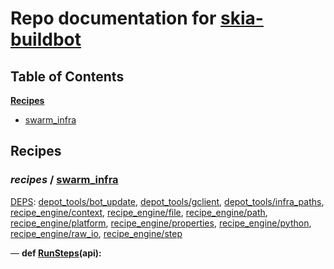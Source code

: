 <!--- AUTOGENERATED BY `./recipes.py test train` -->
# Repo documentation for [skia-buildbot]()
## Table of Contents

**[Recipes](#Recipes)**
  * [swarm_infra](#recipes-swarm_infra)
## Recipes

### *recipes* / [swarm\_infra](/infra/bots/recipes/swarm_infra.py)

[DEPS](/infra/bots/recipes/swarm_infra.py#13): [depot\_tools/bot\_update][depot_tools/recipe_modules/bot_update], [depot\_tools/gclient][depot_tools/recipe_modules/gclient], [depot\_tools/infra\_paths][depot_tools/recipe_modules/infra_paths], [recipe\_engine/context][recipe_engine/recipe_modules/context], [recipe\_engine/file][recipe_engine/recipe_modules/file], [recipe\_engine/path][recipe_engine/recipe_modules/path], [recipe\_engine/platform][recipe_engine/recipe_modules/platform], [recipe\_engine/properties][recipe_engine/recipe_modules/properties], [recipe\_engine/python][recipe_engine/recipe_modules/python], [recipe\_engine/raw\_io][recipe_engine/recipe_modules/raw_io], [recipe\_engine/step][recipe_engine/recipe_modules/step]

&mdash; **def [RunSteps](/infra/bots/recipes/swarm_infra.py#31)(api):**

[depot_tools/recipe_modules/bot_update]: https://chromium.googlesource.com/chromium/tools/depot_tools.git/+/d2e8e116faf12456b922eb49f52b94e3d8ec21d5/recipes/README.recipes.md#recipe_modules-bot_update
[depot_tools/recipe_modules/gclient]: https://chromium.googlesource.com/chromium/tools/depot_tools.git/+/d2e8e116faf12456b922eb49f52b94e3d8ec21d5/recipes/README.recipes.md#recipe_modules-gclient
[depot_tools/recipe_modules/infra_paths]: https://chromium.googlesource.com/chromium/tools/depot_tools.git/+/d2e8e116faf12456b922eb49f52b94e3d8ec21d5/recipes/README.recipes.md#recipe_modules-infra_paths
[recipe_engine/recipe_modules/context]: https://chromium.googlesource.com/infra/luci/recipes-py.git/+/318a18a4f0481d5eac3ed195b241867dc2749298/README.recipes.md#recipe_modules-context
[recipe_engine/recipe_modules/file]: https://chromium.googlesource.com/infra/luci/recipes-py.git/+/318a18a4f0481d5eac3ed195b241867dc2749298/README.recipes.md#recipe_modules-file
[recipe_engine/recipe_modules/path]: https://chromium.googlesource.com/infra/luci/recipes-py.git/+/318a18a4f0481d5eac3ed195b241867dc2749298/README.recipes.md#recipe_modules-path
[recipe_engine/recipe_modules/platform]: https://chromium.googlesource.com/infra/luci/recipes-py.git/+/318a18a4f0481d5eac3ed195b241867dc2749298/README.recipes.md#recipe_modules-platform
[recipe_engine/recipe_modules/properties]: https://chromium.googlesource.com/infra/luci/recipes-py.git/+/318a18a4f0481d5eac3ed195b241867dc2749298/README.recipes.md#recipe_modules-properties
[recipe_engine/recipe_modules/python]: https://chromium.googlesource.com/infra/luci/recipes-py.git/+/318a18a4f0481d5eac3ed195b241867dc2749298/README.recipes.md#recipe_modules-python
[recipe_engine/recipe_modules/raw_io]: https://chromium.googlesource.com/infra/luci/recipes-py.git/+/318a18a4f0481d5eac3ed195b241867dc2749298/README.recipes.md#recipe_modules-raw_io
[recipe_engine/recipe_modules/step]: https://chromium.googlesource.com/infra/luci/recipes-py.git/+/318a18a4f0481d5eac3ed195b241867dc2749298/README.recipes.md#recipe_modules-step
